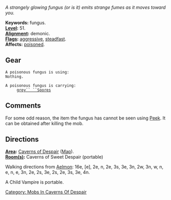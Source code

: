 *A strangely glowing fungus (or is it) emits strange fumes as it moves
toward you.*

**Keywords:** fungus.  
**[Level](Level "wikilink"):** 51.  
**[Alignment](Alignment "wikilink"):** demonic.  
**[Flags](:Category:_Mob_Types "wikilink"):**
[aggressive](Aggressive_Mobs "wikilink"),
[steadfast](Sentinel_Mobs "wikilink").  
**Affects:** [poisoned](Poison_(spell) "wikilink").  

## Gear

`A poisonous fungus is using:`  
`Nothing.`

`A poisonous fungus is carrying:`  
`     `[`grey`` ``Spores`](Grey_Spores "wikilink")

## Comments

For some odd reason, the item the fungus has cannot be seen using
[Peek](Peek "wikilink"). It can be obtained after killing the mob.

## Directions

**[Area](:Category:_Areas "wikilink"):** [Caverns of
Despair](:Category:_Caverns_Of_Despair "wikilink")
([Map](Caverns_Of_Despair_Map "wikilink")).  
**[Room(s)](:Category:_Rooms "wikilink"):** Caverns of Sweet Despair
(portable)

Walking directions from [Aelmon](Aelmon "wikilink"): 16e, \[e\], 2e, n,
2e, 3s, 3e, 3n, 2w, 3n, w, n, e, n, e, 3n, 2e, 2s, 3e, 2s, 2e, 3s, 3e,
4n.

A Child Vampire is portable.  

[Category: Mobs In Caverns Of
Despair](Category:_Mobs_In_Caverns_Of_Despair "wikilink")
